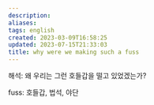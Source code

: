 ```yaml
---
description:
aliases: 
tags: english
created: 2023-03-09T16:58:25
updated: 2023-07-15T21:33:03
title: why were we making such a fuss
---
```

해석:  왜 우리는 그런 호들갑을 떨고 있었겠는가?

fuss: 호들갑, 법석, 야단 
